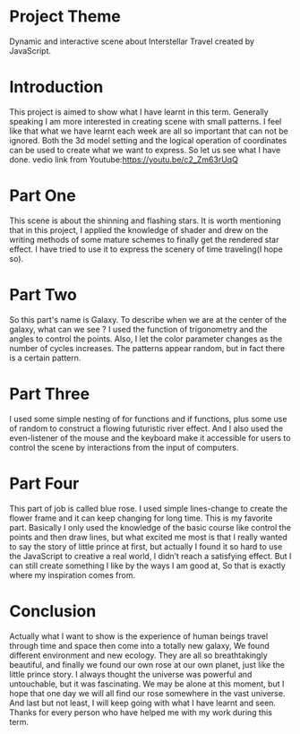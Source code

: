 # Project Theme 
  Dynamic and interactive scene about Interstellar Travel created by JavaScript.

# Introduction
  This project is aimed to show what I have learnt in this term.
  Generally speaking I am more interested in creating scene with small patterns.
  I feel like that what we have learnt each week are all so important that can not be ignored.
Both the 3d model setting and the logical operation of coordinates can be used to create what we want to express.
  So let us see what I have done.
  vedio link from Youtube:https://youtu.be/c2_Zm63rUqQ

# Part One
  This scene is about the shinning and flashing stars.
  It is worth mentioning that in this project, I applied the knowledge of shader and drew on the writing methods of some mature schemes to finally get the rendered star effect.
  I have tried to use it to express the scenery of time traveling(I hope so).

# Part Two
  So this part's name is Galaxy.
  To describe when we are at the center of the galaxy, what can we see ?
  I used the function of trigonometry and the angles to control the points.
  Also, I let the color parameter changes as the number of cycles increases.
  The patterns appear random, but in fact there is a certain pattern.

# Part Three
  I used some simple nesting of for functions and if functions, plus some use of random to construct a flowing futuristic river effect. And I also used the even-listener of the mouse and the keyboard make it accessible for users to control the scene by interactions from the input of computers.

# Part Four
  This part of job is called blue rose.
  I used simple lines-change to create the flower frame and it can keep changing for long time.
  This is my favorite part. Basically I only used the knowledge of the basic course like control the points and then draw lines, but what excited me most is that I really wanted to say the story of little prince at first, but actually I found it so hard to use the JavaScript to creative a real world, I didn’t reach a satisfying effect. But I can still create something I like by the ways I am good at, So that is exactly where my inspiration comes from.

# Conclusion
  Actually what I want to show is the experience of human beings travel through time and space then come into a totally new galaxy, We found different environment and new ecology. They are all so breathtakingly beautiful, and finally we found our own rose at our own planet, just like the little prince story. I always thought the universe was powerful and untouchable, but it was fascinating. We may be alone at this moment, but I hope that one day we will all find our rose somewhere in the vast universe.
  And last but not least, I will keep going with what I have learnt and seen. Thanks for every person who have helped me with my work during this term.
